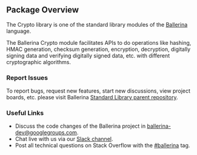 ## Package Overview

The Crypto library is one of the standard library modules of the [Ballerina](https://ballerina.io/) language.

The Ballerina Crypto module facilitates APIs to do operations like hashing, HMAC generation, checksum generation, encryption, decryption, digitally signing data and verifying digitally signed data, etc. with different cryptographic algorithms.

### Report Issues

To report bugs, request new features, start new discussions, view project boards, etc. please visit Ballerina
[Standard Library parent repository](https://github.com/ballerina-platform/ballerina-standard-library).

### Useful Links
- Discuss the code changes of the Ballerina project in [ballerina-dev@googlegroups.com](mailto:ballerina-dev@googlegroups.com).
- Chat live with us via our [Slack channel](https://ballerina.io/community/slack/).
- Post all technical questions on Stack Overflow with the [#ballerina](https://stackoverflow.com/questions/tagged/ballerina) tag.
